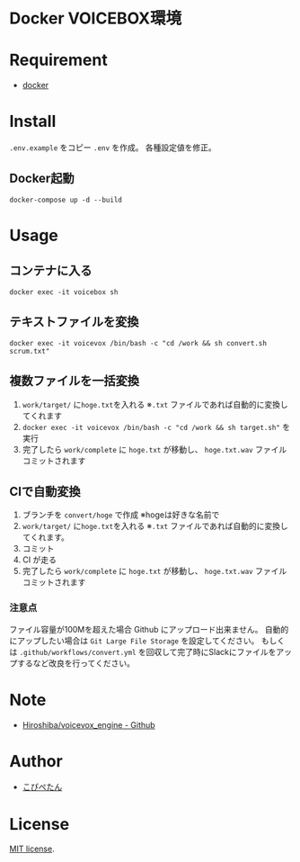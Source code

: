# Docker VOICEBOX環境

# Requirement
* [docker](https://www.docker.com/)

# Install
`.env.example` をコピー `.env` を作成。
各種設定値を修正。

## Docker起動
```
docker-compose up -d --build
```

# Usage

## コンテナに入る
```
docker exec -it voicebox sh
```

## テキストファイルを変換
```
docker exec -it voicevox /bin/bash -c "cd /work && sh convert.sh scrum.txt"
```
## 複数ファイルを一括変換
1. `work/target/` に`hoge.txt`を入れる ※`.txt` ファイルであれば自動的に変換してくれます
2. `docker exec -it voicevox /bin/bash -c "cd /work && sh target.sh"` を実行
5. 完了したら `work/complete` に `hoge.txt` が移動し、 `hoge.txt.wav` ファイルコミットされます

## CIで自動変換

1. ブランチを `convert/hoge` で作成 ※hogeは好きな名前で
2. `work/target/` に`hoge.txt`を入れる ※`.txt` ファイルであれば自動的に変換してくれます。
3. コミット
4. CI が走る
5. 完了したら `work/complete` に `hoge.txt` が移動し、 `hoge.txt.wav` ファイルコミットされます

### 注意点
ファイル容量が100Mを超えた場合 Github にアップロード出来ません。
自動的にアップしたい場合は `Git Large File Storage` を設定してください。
もしくは `.github/workflows/convert.yml` を回収して完了時にSlackにファイルをアップするなど改良を行ってください。

# Note
* [Hiroshiba/voicevox_engine - Github](https://github.com/Hiroshiba/voicevox_engine)

# Author
* [こぴぺたん](https://twitter.com/c_a_p_engineer)

# License
[MIT license](https://en.wikipedia.org/wiki/MIT_License).
